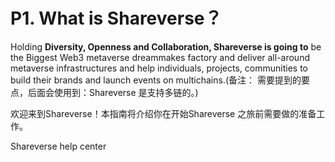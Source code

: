 # P1. What is Shareverse？

Holding **Diversity, Openness and Collaboration, Shareverse is going to** be the Biggest Web3 metaverse dreammakes factory and deliver all-around metaverse infrastructures and help individuals, projects, communities to build their brands and launch events on multichains.(备注： 需要提到的要点，后面会使用到：Shareverse 是支持多链的。)

欢迎来到Shareverse！本指南将介绍你在开始Shareverse 之旅前需要做的准备工作。

Shareverse help center
